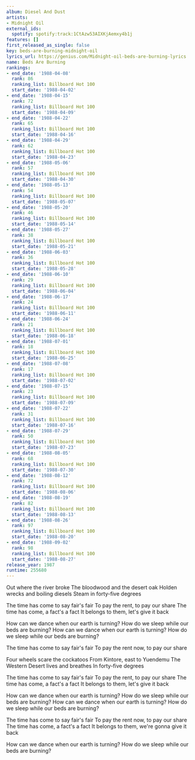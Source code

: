 ```yaml
---
album: Diesel And Dust
artists:
- Midnight Oil
external_ids:
  spotify: spotify:track:1CtAzw53AIXKjAemxy4b1j
features: []
first_released_as_single: false
key: beds-are-burning-midnight-oil
lyrics_url: https://genius.com/Midnight-oil-beds-are-burning-lyrics
name: Beds Are Burning
rankings:
- end_date: '1988-04-08'
  rank: 86
  ranking_list: Billboard Hot 100
  start_date: '1988-04-02'
- end_date: '1988-04-15'
  rank: 72
  ranking_list: Billboard Hot 100
  start_date: '1988-04-09'
- end_date: '1988-04-22'
  rank: 65
  ranking_list: Billboard Hot 100
  start_date: '1988-04-16'
- end_date: '1988-04-29'
  rank: 62
  ranking_list: Billboard Hot 100
  start_date: '1988-04-23'
- end_date: '1988-05-06'
  rank: 57
  ranking_list: Billboard Hot 100
  start_date: '1988-04-30'
- end_date: '1988-05-13'
  rank: 54
  ranking_list: Billboard Hot 100
  start_date: '1988-05-07'
- end_date: '1988-05-20'
  rank: 46
  ranking_list: Billboard Hot 100
  start_date: '1988-05-14'
- end_date: '1988-05-27'
  rank: 38
  ranking_list: Billboard Hot 100
  start_date: '1988-05-21'
- end_date: '1988-06-03'
  rank: 36
  ranking_list: Billboard Hot 100
  start_date: '1988-05-28'
- end_date: '1988-06-10'
  rank: 29
  ranking_list: Billboard Hot 100
  start_date: '1988-06-04'
- end_date: '1988-06-17'
  rank: 24
  ranking_list: Billboard Hot 100
  start_date: '1988-06-11'
- end_date: '1988-06-24'
  rank: 21
  ranking_list: Billboard Hot 100
  start_date: '1988-06-18'
- end_date: '1988-07-01'
  rank: 18
  ranking_list: Billboard Hot 100
  start_date: '1988-06-25'
- end_date: '1988-07-08'
  rank: 17
  ranking_list: Billboard Hot 100
  start_date: '1988-07-02'
- end_date: '1988-07-15'
  rank: 23
  ranking_list: Billboard Hot 100
  start_date: '1988-07-09'
- end_date: '1988-07-22'
  rank: 31
  ranking_list: Billboard Hot 100
  start_date: '1988-07-16'
- end_date: '1988-07-29'
  rank: 50
  ranking_list: Billboard Hot 100
  start_date: '1988-07-23'
- end_date: '1988-08-05'
  rank: 68
  ranking_list: Billboard Hot 100
  start_date: '1988-07-30'
- end_date: '1988-08-12'
  rank: 72
  ranking_list: Billboard Hot 100
  start_date: '1988-08-06'
- end_date: '1988-08-19'
  rank: 82
  ranking_list: Billboard Hot 100
  start_date: '1988-08-13'
- end_date: '1988-08-26'
  rank: 97
  ranking_list: Billboard Hot 100
  start_date: '1988-08-20'
- end_date: '1988-09-02'
  rank: 98
  ranking_list: Billboard Hot 100
  start_date: '1988-08-27'
release_year: 1987
runtime: 255680
---
```

Out where the river broke
The bloodwood and the desert oak
Holden wrecks and boiling diesels
Steam in forty-five degrees


The time has come to say fair's fair
To pay the rent, to pay our share
The time has come, a fact's a fact
It belongs to them, let's give it back


How can we dance when our earth is turning?
How do we sleep while our beds are burning?
How can we dance when our earth is turning?
How do we sleep while our beds are burning?


The time has come to say fair's fair
To pay the rent now, to pay our share


Four wheels scare the cockatoos
From Kintore, east to Yuendemu
The Western Desert lives and breathes
In forty-five degrees


The time has come to say fair's fair
To pay the rent, to pay our share
The time has come, a fact's a fact
It belongs to them, let's give it back


How can we dance when our earth is turning?
How do we sleep while our beds are burning?
How can we dance when our earth is turning?
How do we sleep while our beds are burning?


The time has come to say fair's fair
To pay the rent now, to pay our share
The time has come, a fact's a fact
It belongs to them, we're gonna give it back


How can we dance when our earth is turning?
How do we sleep while our beds are burning?

